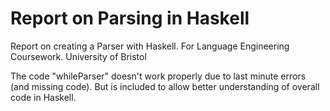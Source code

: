 # Report on Parsing in Haskell
Report on creating a Parser with Haskell. For Language Engineering Coursework. University of Bristol

The code "whileParser" doesn't work properly due to last minute errors (and missing code).
But is included to allow better understanding of overall code in Haskell.
